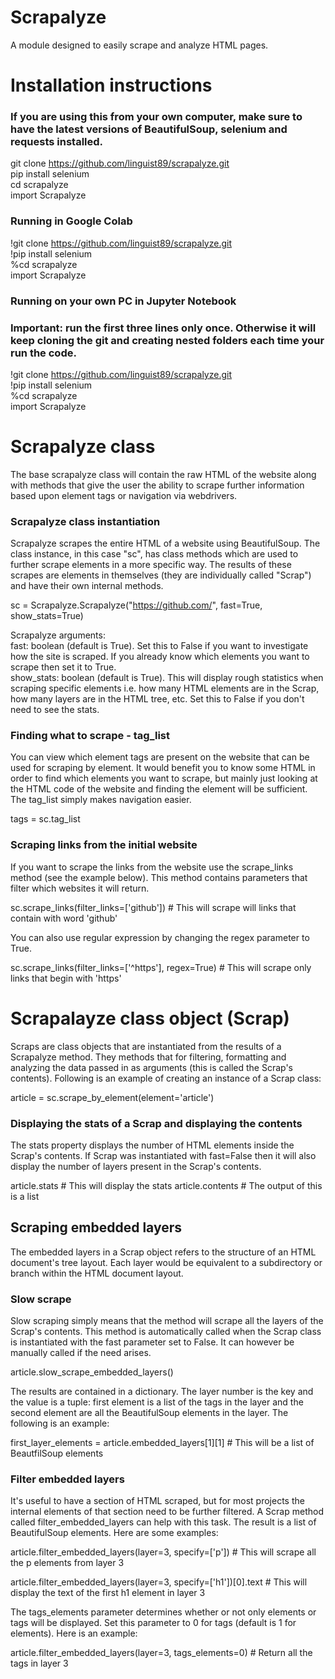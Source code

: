 # Scrapalyze

A module designed to easily scrape and analyze HTML pages. 

# Installation instructions

### If you are using this from your own computer, make sure to have the latest versions of BeautifulSoup, selenium and requests installed.

git clone https://github.com/linguist89/scrapalyze.git  
pip install selenium  
cd scrapalyze  
import Scrapalyze  

### Running in Google Colab
!git clone https://github.com/linguist89/scrapalyze.git  
!pip install selenium  
%cd scrapalyze  
import Scrapalyze  

### Running on your own PC in Jupyter Notebook
### Important: run the first three lines only once. Otherwise it will keep cloning the git and creating nested folders each time your run the code.

!git clone https://github.com/linguist89/scrapalyze.git  
!pip install selenium  
%cd scrapalyze  
import Scrapalyze


# Scrapalyze class

The base scrapalyze class will contain the raw HTML of the website along with methods that give the user the ability to scrape further information based upon element tags or navigation via webdrivers. 

### Scrapalyze class instantiation
Scrapalyze scrapes the entire HTML of a website using BeautifulSoup. The class instance, in this case "sc", has class methods which are used to further scrape elements in a more specific way. The results of these scrapes are elements in themselves (they are individually called "Scrap") and have their own internal methods.

sc = Scrapalyze.Scrapalyze("https://github.com/", fast=True, show_stats=True)

Scrapalyze arguments:  
fast: boolean (default is True). Set this to False if you want to investigate how the site is scraped. If you already know which elements you want to scrape then set it to True.  
show_stats: boolean (default is True). This will display rough statistics when scraping specific elements i.e. how many HTML elements are in the Scrap, how many layers are in the HTML tree, etc. Set this to False if you don't need to see the stats.  


### Finding what to scrape - tag_list
You can view which element tags are present on the website that can be used for scraping by element. It would benefit you to know some HTML in order to find which elements you want to scrape, but mainly just looking at the HTML code of the website and finding the element will be sufficient. The tag_list simply makes navigation easier.  

tags = sc.tag_list  

### Scraping links from the initial website
If you want to scrape the links from the website use the scrape_links method (see the example below). This method contains parameters that filter which websites it will return.  

sc.scrape_links(filter_links=['github']) # This will scrape will links that contain with word 'github'  

You can also use regular expression by changing the regex parameter to True.  

sc.scrape_links(filter_links=['^https'], regex=True) # This will scrape only links that begin with 'https'  



# Scrapalayze class object (Scrap)

Scraps are class objects that are instantiated from the results of a Scrapalyze method. They methods that for filtering, formatting and analyzing the data passed in as arguments (this is called the Scrap's contents). Following is an example of creating an instance of a Scrap class:  

article = sc.scrape_by_element(element='article')



### Displaying the stats of a Scrap and displaying the contents
The stats property displays the number of HTML elements inside the Scrap's contents. If Scrap was instantiated with fast=False then it will also display the number of layers present in the Scrap's contents.

article.stats # This will display the stats
article.contents # The output of this is a list

## Scraping embedded layers
The embedded layers in a Scrap object refers to the structure of an HTML document's tree layout. Each layer would be equivalent to a subdirectory or branch within the HTML document layout.  

### Slow scrape
Slow scraping simply means that the method will scrape all the layers of the Scrap's contents. This method is automatically called when the Scrap class is instantiated with the fast parameter set to False. It can however be manually called if the need arises.  

article.slow_scrape_embedded_layers()  

The results are contained in a dictionary. The layer number is the key and the value is a tuple: first element is a list of the tags in the layer and the second element are all the BeautifulSoup elements in the layer. The following is an example:  

first_layer_elements = article.embedded_layers[1][1] # This will be a list of BeautfilSoup elements

### Filter embedded layers
It's useful to have a section of HTML scraped, but for most projects the internal elements of that section need to be further filtered. A Scrap method called filter_embedded_layers can help with this task. The result is a list of BeautifulSoup elements. Here are some examples:

article.filter_embedded_layers(layer=3, specify=['p']) # This will scrape all the p elements from layer 3

article.filter_embedded_layers(layer=3, specify=['h1'])[0].text # This will display the text of the first h1 element in layer 3

The tags_elements parameter determines whether or not only elements or tags will be displayed. Set this parameter to 0 for tags (default is 1 for elements). Here is an example:  

article.filter_embedded_layers(layer=3, tags_elements=0) # Return all the tags in layer 3


